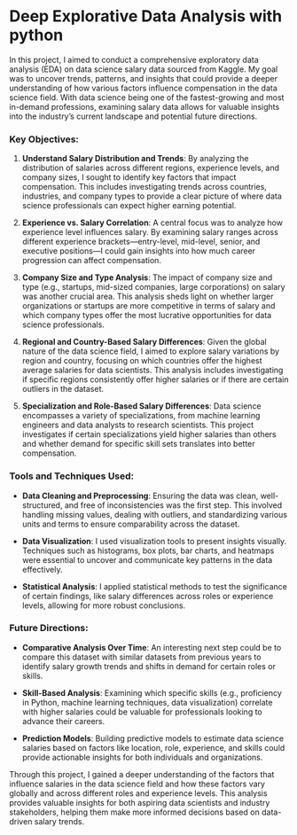# Deep Explorative Data Analysis with python 

In this project, I aimed to conduct a comprehensive exploratory data analysis (EDA) on data science salary data sourced from Kaggle. My goal was to uncover trends, patterns, and insights that could provide a deeper understanding of how various factors influence compensation in the data science field. With data science being one of the fastest-growing and most in-demand professions, examining salary data allows for valuable insights into the industry’s current landscape and potential future directions.

### Key Objectives:

1. **Understand Salary Distribution and Trends**: By analyzing the distribution of salaries across different regions, experience levels, and company sizes, I sought to identify key factors that impact compensation. This includes investigating trends across countries, industries, and company types to provide a clear picture of where data science professionals can expect higher earning potential.

2. **Experience vs. Salary Correlation**: A central focus was to analyze how experience level influences salary. By examining salary ranges across different experience brackets—entry-level, mid-level, senior, and executive positions—I could gain insights into how much career progression can affect compensation.

3. **Company Size and Type Analysis**: The impact of company size and type (e.g., startups, mid-sized companies, large corporations) on salary was another crucial area. This analysis sheds light on whether larger organizations or startups are more competitive in terms of salary and which company types offer the most lucrative opportunities for data science professionals.

4. **Regional and Country-Based Salary Differences**: Given the global nature of the data science field, I aimed to explore salary variations by region and country, focusing on which countries offer the highest average salaries for data scientists. This analysis includes investigating if specific regions consistently offer higher salaries or if there are certain outliers in the dataset.

5. **Specialization and Role-Based Salary Differences**: Data science encompasses a variety of specializations, from machine learning engineers and data analysts to research scientists. This project investigates if certain specializations yield higher salaries than others and whether demand for specific skill sets translates into better compensation.

### Tools and Techniques Used:

- **Data Cleaning and Preprocessing**: Ensuring the data was clean, well-structured, and free of inconsistencies was the first step. This involved handling missing values, dealing with outliers, and standardizing various units and terms to ensure comparability across the dataset.
  
- **Data Visualization**: I used visualization tools to present insights visually. Techniques such as histograms, box plots, bar charts, and heatmaps were essential to uncover and communicate key patterns in the data effectively.

- **Statistical Analysis**: I applied statistical methods to test the significance of certain findings, like salary differences across roles or experience levels, allowing for more robust conclusions.

### Future Directions:

- **Comparative Analysis Over Time**: An interesting next step could be to compare this dataset with similar datasets from previous years to identify salary growth trends and shifts in demand for certain roles or skills.
  
- **Skill-Based Analysis**: Examining which specific skills (e.g., proficiency in Python, machine learning techniques, data visualization) correlate with higher salaries could be valuable for professionals looking to advance their careers.

- **Prediction Models**: Building predictive models to estimate data science salaries based on factors like location, role, experience, and skills could provide actionable insights for both individuals and organizations.

Through this project, I gained a deeper understanding of the factors that influence salaries in the data science field and how these factors vary globally and across different roles and experience levels. This analysis provides valuable insights for both aspiring data scientists and industry stakeholders, helping them make more informed decisions based on data-driven salary trends.
